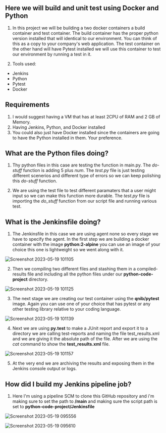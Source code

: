 ## Here we will build and unit test using Docker and Python
1. In this project we will be building a two docker containers a build container and test container. The build container has the proper python version installed that will identical to our environment. You can think of this as a copy to your company's web application. The test container on the other hand will have Pytest installed we will use this container to test our environment by running a test in it.

2. Tools used:
* Jenkins
* Python
* Pytest
* Docker

## Requirements
1. I would suggest having a VM that has at least 2CPU of RAM and 2 GB of Memory. 
2. Having Jenkins, Python, and Docker installed
3. You could also just have Docker installed since the containers are going to have the Python installed in them. Your preference.

## What are the Python files doing?
1. Thy python files in this case are testing the function in main.py. The *do-stuff* function is adding 5 plus *num*. The *test.py* file is just testing different scenerios and different type of errors so we can keep polishing this *do-stuff* function.

2. We are using the test file to test different paramaters that a user might input so we can make this function more durable. The *test.py* file is importing the *do_stuff* function from our script file and running various test.

## What is the Jenkinsfile doing?
1. The Jenkinsfile in this case we are using agent none so every stage we have to specify the agent. In the first step we are building a docker container with the image **python:2-alpine** you can use an image of your choice this one is lightweight so we went along with it. 

![Screenshot 2023-05-19 101105](https://github.com/glennmora/empty-repo/assets/108555140/d731a4b3-101f-4f64-a330-c9a7449d90fa)

2. Then we compiling two different files and stashing them in a compiled-results file and including all the python files under our **python-code-project** directory.

![Screenshot 2023-05-19 101125](https://github.com/glennmora/empty-repo/assets/108555140/b8f43cbd-ef64-42fd-b28a-690a4e93d8fd)

3. The next stage we are creating our test container using the **qnib/pytest** image. Again you can use one of your choice that has pytest or any other testing library relative to your coding language.

![Screenshot 2023-05-19 101139](https://github.com/glennmora/empty-repo/assets/108555140/c7a35685-dc3d-422a-835f-ef86f1488220)

4. Next we are using **py.test** to make a JUnit report and export it to a directory we are calling test-reports and naming the file test_results.xml and we are giving it the absolute path of the file. After we are using the *cat* command to show the **test_results.xml** file.

![Screenshot 2023-05-19 101157](https://github.com/glennmora/empty-repo/assets/108555140/84a4041d-23c3-499c-aeb1-86ee18e22c20)

5. At the very end we are archiving the results and exposing them in the Jenkins console output or logs.

## How did I build my Jenkins pipeline job?
1. Here I'm using a pipeline SCM to clone this GitHub repository and i'm making sure to set the path to **/main** and making sure the script path is set to **python-code-project/Jenkinsfile**

![Screenshot 2023-05-19 095556](https://github.com/glennmora/empty-repo/assets/108555140/d8850f3e-2954-4582-bc9e-a3e336a1e5c9)


![Screenshot 2023-05-19 095610](https://github.com/glennmora/empty-repo/assets/108555140/08d313da-266a-4652-82be-0a93dfa3982f)
